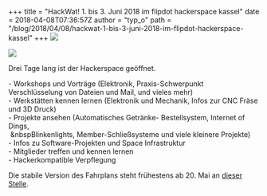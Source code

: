 +++
title = "HackWat! 1. bis 3. Juni 2018 im flipdot hackerspace kassel"
date = 2018-04-08T07:36:57Z
author = "typ_o"
path = "/blog/2018/04/08/hackwat-1-bis-3-juni-2018-im-flipdot-hackerspace-kassel"
+++
[![](/media/HackWat_vorn_kl.serendipityThumb.png)](https://flipdot.org/wiki/HackWat)

[![](/media/HackWat_hinten_kl.serendipityThumb.png)](https://flipdot.org/wiki/HackWat)

Drei Tage lang ist der Hackerspace geöffnet.

\- Workshops und Vorträge (Elektronik, Praxis-Schwerpunkt
Verschlüsselung von Dateien und Mail, und vieles mehr)  
\- Werkstätten kennen lernen (Elektronik und Mechanik, Infos zur CNC
Fräse und 3D Druck)  
\- Projekte ansehen (Automatisches Getränke- Bestellsystem, Internet of
Dings,  
 \&nbspBlinkenlights, Member-Schließsysteme und viele kleinere
Projekte)  
\- Infos zu Software-Projekten und Space Infrastruktur  
\- Mitglieder treffen und kennen lernen  
\- Hackerkompatible Verpflegung

Die stabile Version des Fahrplans steht frühestens ab 20. Mai an [dieser
Stelle](https://flipdot.org/wiki/HackWat).
